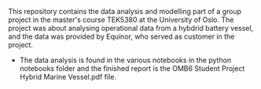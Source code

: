 This repository contains the data analysis and modelling part of a group project in the master's course TEK5380 at the University of Oslo. The project was about analysing operational data from a hybdrid battery vessel, and the data was provided by Equinor, who served as customer in the project.

- The data analysis is found in the various notebooks in the python notebooks folder and the finished report is the OMB6 Student Project Hybrid Marine Vessel.pdf file.

